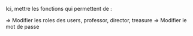 Ici, mettre les fonctions qui permettent de :

=> Modifier les roles des users, professor, director, treasure
=> Modifier le mot de passe
